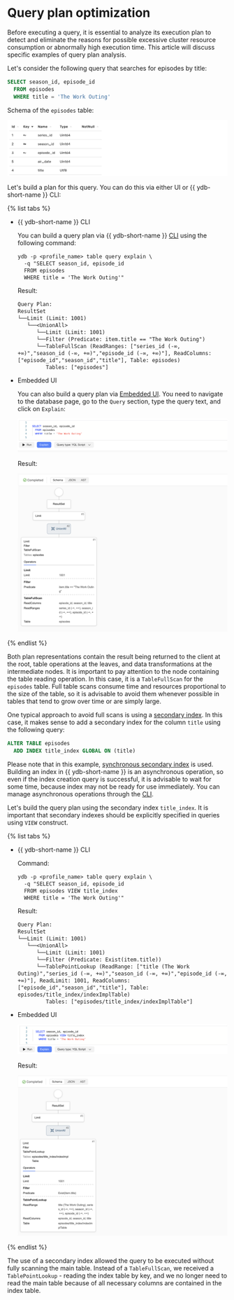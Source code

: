 # Query plan optimization

Before executing a query, it is essential to analyze its execution plan to detect and eliminate the reasons for possible excessive cluster resource consumption or abnormally high execution time. This article will discuss specific examples of query plan analysis.

Let's consider the following query that searches for episodes by title:

``` sql
SELECT season_id, episode_id 
  FROM episodes 
  WHERE title = 'The Work Outing'
```

Schema of the `episodes` table:

![episodes](../_assets/episodes_scheme.png)

Let's build a plan for this query. You can do this via either UI or {{ ydb-short-name }} CLI:

{% list tabs %}

- {{ ydb-short-name }} CLI

  You can build a query plan via {{ ydb-short-name }} [CLI](../reference/ydb-cli/_includes/index.md) using the following command:
  ```
  ydb -p <profile_name> table query explain \
    -q "SELECT season_id, episode_id 
    FROM episodes 
    WHERE title = 'The Work Outing'"
  ```

  Result:
  ```
  Query Plan:
  ResultSet
  └──Limit (Limit: 1001)
     └──<UnionAll>
        └──Limit (Limit: 1001)
        └──Filter (Predicate: item.title == "The Work Outing")
        └──TableFullScan (ReadRanges: ["series_id (-∞, +∞)","season_id (-∞, +∞)","episode_id (-∞, +∞)"], ReadColumns: ["episode_id","season_id","title"], Table: episodes)
           Tables: ["episodes"]
  ```

- Embedded UI

  You can also build a query plan via [Embedded UI](../reference/embedded-ui/ydb-monitoring.md). You need to navigate to the database page, go to the `Query` section, type the query text, and click on `Explain`:

  ![explain_ui](../_assets/explain_ui.png)

  Result:

  ![query_plan_ui](../_assets/query_plan_ui.png)

{% endlist %}

Both plan representations contain the result being returned to the client at the root, table operations at the leaves, and data transformations at the intermediate nodes. It is important to pay attention to the node containing the table reading operation. In this case, it is a `TableFullScan` for the `episodes` table. Full table scans consume time and resources proportional to the size of the table, so it is advisable to avoid them whenever possible in tables that tend to grow over time or are simply large.

One typical approach to avoid full scans is using a [secondary index](secondary-indexes.md). In this case, it makes sense to add a secondary index for the column `title` using the following query:

``` sql
ALTER TABLE episodes
  ADD INDEX title_index GLOBAL ON (title)
```

Please note that in this example, [synchronous secondary index](../concepts/_includes/secondary_indexes.md#sync) is used. Building an index in {{ ydb-short-name }} is an asynchronous operation, so even if the index creation query is successful, it is advisable to wait for some time, because index may not be ready for use immediately. You can manage asynchronous operations through the [CLI](../reference/ydb-cli/commands/_includes/secondary_index.md#add).

Let's build the query plan using the secondary index `title_index`. It is important that secondary indexes should be explicitly specified in queries using `VIEW` construct.

{% list tabs %}

- {{ ydb-short-name }} CLI

  Command:
  ```
  ydb -p <profile_name> table query explain \
    -q "SELECT season_id, episode_id 
    FROM episodes VIEW title_index
    WHERE title = 'The Work Outing'"
  ```
  
  Result:
  ```
  Query Plan:
  ResultSet
  └──Limit (Limit: 1001)
     └──<UnionAll>
        └──Limit (Limit: 1001)
        └──Filter (Predicate: Exist(item.title))
        └──TablePointLookup (ReadRange: ["title (The Work Outing)","series_id (-∞, +∞)","season_id (-∞, +∞)","episode_id (-∞, +∞)"], ReadLimit: 1001, ReadColumns: ["episode_id","season_id","title"], Table: episodes/title_index/indexImplTable)
           Tables: ["episodes/title_index/indexImplTable"]
  ```
- Embedded UI

  ![explain_ui](../_assets/explain_with_index_ui.png)

  Result:

  ![query_plan_ui](../_assets/query_plan_with_index_ui.png)

{% endlist %}

The use of a secondary index allowed the query to be executed without fully scanning the main table. Instead of a `TableFullScan`, we received a `TablePointLookup` - reading the index table by key, and we no longer need to read the main table because of all necessary columns are contained in the index table.
